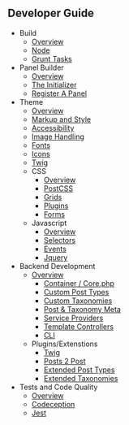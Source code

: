 ## Developer Guide

* Build
  * [Overview](/docs/build/README.md)
  * [Node](/docs/build/node.md)
  * [Grunt Tasks](/docs/build/grunt.md)
* Panel Builder
  * [Overview](/docs/panels/README.md)
  * [The Initializer](/docs/panels/initializer.md)
  * [Register A Panel](/docs/panels/register.md)
* Theme
  * [Overview](/docs/theme/README.md)
  * [Markup and Style](/docs/theme/markup-and-style.md)
  * [Accessibility](/docs/theme/accessbility.md)
  * [Image Handling](/docs/theme/images.md)
  * [Fonts](/docs/theme/fonts.md)
  * [Icons](/docs/theme/icons.md)
  * [Twig](/docs/theme/twig.md)
  * CSS
    * [Overview](/docs/theme/css/README.md)
    * [PostCSS](/docs/theme/css/postcss.md)
    * [Grids](/docs/theme/css/grids.md)
    * [Plugins](/docs/theme/css/plugins.md)
    * [Forms](/docs/theme/css/forms.md)
  * Javascript
    * [Overview](/docs/theme/js/README.md)
    * [Selectors](/docs/theme/js/selectors.md)
    * [Events](/docs/theme/js/events.md)
    * [Jquery](/docs/theme/js/jquery.md)
* Backend Development
  * [Overview](/docs/backend/README.md)
    * [Container / Core.php](/docs/backend/container.md)
    * [Custom Post Types](/docs/backend/post-types.md)
    * [Custom Taxonomies](/docs/backend/taxonomies.md)
    * [Post & Taxonomy Meta](/docs/backend/post-meta.md)
    * [Service Providers](/docs/backend/service-providers.md)
    * [Template Controllers](/docs/backend/data.md)
    * [CLI](/docs/backend/cli.md)
  * Plugins/Extenstions
    * [Twig](https://twig.symfony.com/)
    * [Posts 2 Post](https://github.com/scribu/wp-posts-to-posts/wiki)
    * [Extended Post Types](https://github.com/johnbillion/extended-cpts/blob/master/README.md)
    * [Extended Taxonomies](https://github.com/johnbillion/extended-taxos/blob/master/README.md)
* Tests and Code Quality
  * [Overview](/docs/tests/README.md)
  * [Codeception](/docs/tests/codeception.md)
  * [Jest](/docs/tests/jest.md)